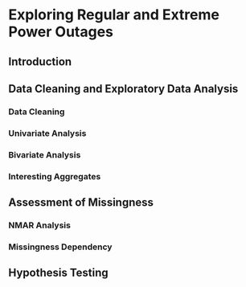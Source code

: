 # Exploring Regular and Extreme Power Outages
## Introduction 

## Data Cleaning and Exploratory Data Analysis
### Data Cleaning
### Univariate Analysis
### Bivariate Analysis
### Interesting Aggregates

## Assessment of Missingness 
### NMAR Analysis
### Missingness Dependency

## Hypothesis Testing

